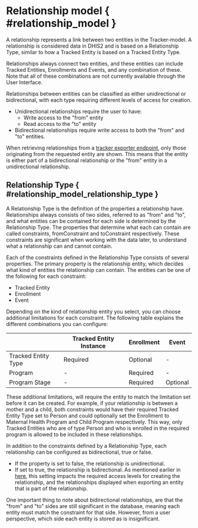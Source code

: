 # Relationship model { #relationship_model }
<!--DHIS2-SECTION-ID:relationship_model-->

A relationship represents a link between two entities in the Tracker-model. A
relationship is considered data in DHIS2 and is based on a Relationship Type,
similar to how a Tracked Entity is based on a Tracked Entity Type.

Relationships always connect two entities, and these entities can include Tracked
Entities, Enrollments and Events, and any combination of these. Note
that all of these combinations are not currently available through the User Interface.

Relationships between entities can be classified as either unidirectional or bidirectional, with each type requiring 
different levels of access for creation.

* Unidirectional relationships require the user to have:
    * Write access to the "from" entity
    * Read access to the "to" entity
* Bidirectional relationships require write access to both the "from" and "to" entities.

When retrieving relationships from a [tracker exporter endpoint](#webapi_tracker_export), only those originating from 
the requested entity are shown. This means that the entity is either part of a bidirectional relationship 
or the "from" entity in a unidirectional relationship.

## Relationship Type { #relationship_model_relationship_type }
<!--DHIS2-SECTION-ID:relationship_model_relationship_type-->

A Relationship Type is the definition of the properties a relationship have.
Relationships always consists of two sides, referred to as "from" and "to", and
what entities can be contained for each side is determined by the Relationship
Type. The properties that determine what each can contain are called
constraints, fromConstraint and toConstraint respectively. These constraints are
significant when working with the data later, to understand what a relationship
can and cannot contain.

Each of the constraints defined in the Relationship Type consists of several
properties. The primary property is the relationship entity, which decides what
kind of entities the relationship can contain. The entities can be one of the
following for each constraint:

* Tracked Entity
* Enrollment
* Event

Depending on the kind of relationship entity you select, you can choose
additional limitations for each constraint. The following table explains the
different combinations you can configure:

|                     | Tracked Entity Instance | Enrollment | Event    |
|---------------------|-------------------------|------------|----------|
| Tracked Entity Type | Required                | Optional   | -        |
| Program             | -                       | Required   | -        |
| Program Stage       | -                       | Required   | Optional |

These additional limitations, will require the entity to match the limitation
set before it can be created. For example, if your relationship is between a
mother and a child, both constraints would have their required Tracked Entity
Type set to Person and could optionally set the Enrollment to Maternal Health
Program and Child Program respectively. This way, only Tracked Entities
who are of type Person and who is enrolled in the required program is allowed to
be included in these relationships.

In addition to the constraints defined by a Relationship Type, each relationship can be configured as bidirectional, 
true or false.

* If the property is set to false, the relationship is unidirectional.
* If set to true, the relationship is bidirectional.
As mentioned earlier in [here](#relationship_model), this setting impacts the required access levels for creating the relationship, 
and the relationships displayed when exporting an entity that is part of the relationship.

One important thing to note about bidirectional relationships, are that the
"from" and "to" sides are still significant in the database, meaning each entity
must match the constraint for that side. However, from a user perspective, which
side each entity is stored as is insignificant.
